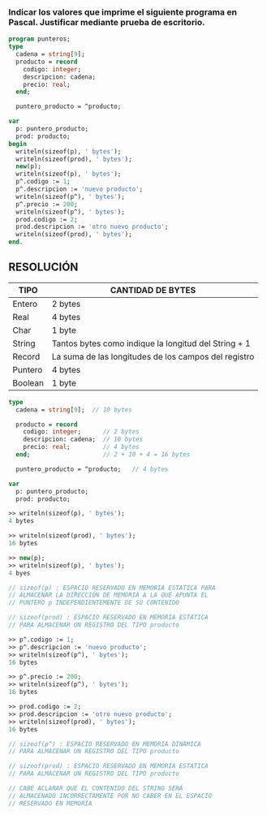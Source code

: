 ### Indicar los valores que imprime el siguiente programa en Pascal. Justificar mediante prueba de escritorio.
```pascal
program punteros;
type
  cadena = string[9];
  producto = record
    codigo: integer;
    descripcion: cadena;
    precio: real;
  end;

  puntero_producto = ^producto;

var
  p: puntero_producto;
  prod: producto;
begin
  writeln(sizeof(p), ' bytes');
  writeln(sizeof(prod), ' bytes');
  new(p);
  writeln(sizeof(p), ' bytes');
  p^.codigo := 1;
  p^.descripcion := 'nuevo producto';
  writeln(sizeof(p^), ' bytes');
  p^.precio := 200;
  writeln(sizeof(p^), ' bytes');
  prod.codigo := 2;
  prod.descripcion := 'otro nuevo producto';
  writeln(sizeof(prod), ' bytes');
end.
```

## RESOLUCIÓN

| TIPO | CANTIDAD DE BYTES |
|---|---|
| Entero | 2 bytes |
| Real | 4 bytes |
| Char | 1 byte |
| String | Tantos bytes como indique la longitud del String + 1 |
| Record | La suma de las longitudes de los campos del registro |
| Puntero | 4 bytes |
| Boolean | 1 byte |


```pascal
type
  cadena = string[9];  // 10 bytes

  producto = record
    codigo: integer;      // 2 bytes
    descripcion: cadena;  // 10 bytes
    precio: real;         // 4 bytes
  end;                    // 2 + 10 + 4 = 16 bytes

  puntero_producto = ^producto;   // 4 bytes

var
  p: puntero_producto;
  prod: producto;
```
```pascal
>> writeln(sizeof(p), ' bytes');
4 bytes

>> writeln(sizeof(prod), ' bytes');
16 bytes

>> new(p);
>> writeln(sizeof(p), ' bytes');
4 byes

// sizeof(p) : ESPACIO RESERVADO EN MEMORIA ESTATICA PARA
// ALMACENAR LA DIRECCIÓN DE MEMORIA A LA QUE APUNTA EL
// PUNTERO p INDEPENDIENTEMENTE DE SU CONTENIDO

// sizeof(prod) : ESPACIO RESERVADO EN MEMORIA ESTATICA
// PARA ALMACENAR UN REGISTRO DEL TIPO producto

>> p^.codigo := 1;
>> p^.descripcion := 'nuevo producto';
>> writeln(sizeof(p^), ' bytes');
16 bytes

>> p^.precio := 200;
>> writeln(sizeof(p^), ' bytes');
16 bytes

>> prod.codigo := 2;
>> prod.descripcion := 'otro nuevo producto';
>> writeln(sizeof(prod), ' bytes');
16 bytes

// sizeof(p^) : ESPACIO RESERVADO EN MEMORIA DINÁMICA
// PARA ALMACENAR UN REGISTRO DEL TIPO producto

// sizeof(prod) : ESPACIO RESERVADO EN MEMORIA ESTATICA
// PARA ALMACENAR UN REGISTRO DEL TIPO producto

// CABE ACLARAR QUE EL CONTENIDO DEL STRING SERÁ
// ALMACENADO INCORRECTAMENTE POR NO CABER EN EL ESPACIO
// RESERVADO EN MEMORIA
```

